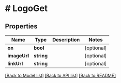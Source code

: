 # # LogoGet

## Properties

Name | Type | Description | Notes
------------ | ------------- | ------------- | -------------
**on** | **bool** |  | [optional] 
**imageUrl** | **string** |  | [optional] 
**linkUrl** | **string** |  | [optional] 

[[Back to Model list]](../../README.md#documentation-for-models) [[Back to API list]](../../README.md#documentation-for-api-endpoints) [[Back to README]](../../README.md)


